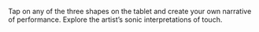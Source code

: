 Tap on any of the three shapes on the tablet and create your own narrative of performance. Explore the artist’s sonic interpretations of touch.